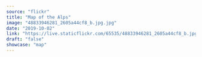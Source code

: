 ```yaml
---
source: "flickr"
title: "Map of the Alps"
image: "48833946281_2605a44cf8_b.jpg.jpg"
date: "2019-10-02"
link: "https://live.staticflickr.com/65535/48833946281_2605a44cf8_b.jpg"
draft: "false"
showcase: "map"
---
```

